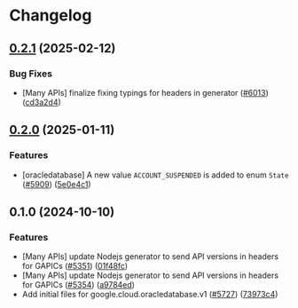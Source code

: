 # Changelog

## [0.2.1](https://github.com/googleapis/google-cloud-node/compare/oracledatabase-v0.2.0...oracledatabase-v0.2.1) (2025-02-12)


### Bug Fixes

* [Many APIs] finalize fixing typings for headers in generator ([#6013](https://github.com/googleapis/google-cloud-node/issues/6013)) ([cd3a2d4](https://github.com/googleapis/google-cloud-node/commit/cd3a2d44fc7a9b3798346162ba19df1c748fba58))

## [0.2.0](https://github.com/googleapis/google-cloud-node/compare/oracledatabase-v0.1.0...oracledatabase-v0.2.0) (2025-01-11)


### Features

* [oracledatabase] A new value `ACCOUNT_SUSPENDED` is added to enum `State` ([#5909](https://github.com/googleapis/google-cloud-node/issues/5909)) ([5e0e4c1](https://github.com/googleapis/google-cloud-node/commit/5e0e4c19f006579e8808e21bcf0154d5e47669f8))

## 0.1.0 (2024-10-10)


### Features

* [Many APIs] update Nodejs generator to send API versions in headers for GAPICs ([#5351](https://github.com/googleapis/google-cloud-node/issues/5351)) ([01f48fc](https://github.com/googleapis/google-cloud-node/commit/01f48fce63ec4ddf801d59ee2b8c0db9f6fb8372))
* [Many APIs] update Nodejs generator to send API versions in headers for GAPICs ([#5354](https://github.com/googleapis/google-cloud-node/issues/5354)) ([a9784ed](https://github.com/googleapis/google-cloud-node/commit/a9784ed3db6ee96d171762308bbbcd57390b6866))
* Add initial files for google.cloud.oracledatabase.v1 ([#5727](https://github.com/googleapis/google-cloud-node/issues/5727)) ([73973c4](https://github.com/googleapis/google-cloud-node/commit/73973c441885b512790a6a4f6c9a37a09ca8e60c))
